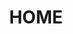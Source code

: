 ---
home: true
icon: home
title: HOME
heroImage: /ico.png
heroText: XPMSL
tagline: XPMSL官方文档
bgImage: https://xiaofeishu-picture.pages.dev/picture/bj.png
bgImageStyle:
  background-attachment: fixed
actions:
  - text: 快速上手⌚
    link: /zh-cn/
    type: primary
features:
- title: 简单快速
  details: 使用python编写，并且有gui操作界面。
- title: 免费开源
  details: 代码需要遵守GPL-3.0 license。
- title: 上手简单
  details: 下载完成直接运行就可以使用
footer: GPL-3.0 license | XPMSL免费开源 | Docs Powered by VuePress
---